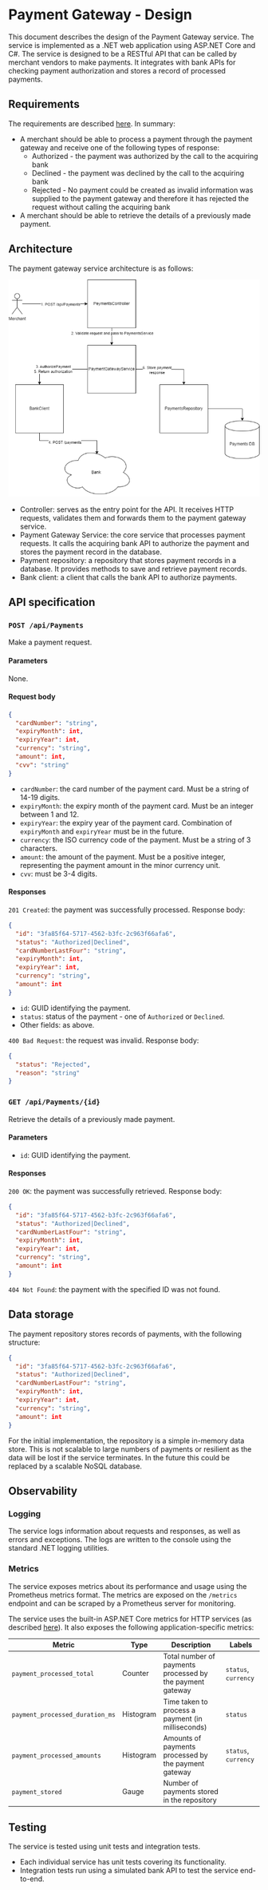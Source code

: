 # Payment Gateway - Design

This document describes the design of the Payment Gateway service. The service is implemented as a .NET web application using ASP.NET Core and C#. The service is designed to be a RESTful API that can be called by merchant vendors to make payments. It integrates with bank APIs for checking payment authorization and stores a record of processed payments.

## Requirements

The requirements are described [here](https://github.com/cko-recruitment/.github/tree/beta?tab=readme-ov-file#requirements). In summary:

* A merchant should be able to process a payment through the payment gateway and receive one of the following types of response:
  * Authorized - the payment was authorized by the call to the acquiring bank
  * Declined - the payment was declined by the call to the acquiring bank
  * Rejected - No payment could be created as invalid information was supplied to the payment gateway and therefore it has rejected the request without calling the acquiring bank
* A merchant should be able to retrieve the details of a previously made payment.

## Architecture

The payment gateway service architecture is as follows:

![Payment gateway architecture](paymentsgateway.png)

* Controller: serves as the entry point for the API. It receives HTTP requests, validates them and forwards them to the payment gateway service.
* Payment Gateway Service: the core service that processes payment requests. It calls the acquiring bank API to authorize the payment and stores the payment record in the database.
* Payment repository: a repository that stores payment records in a database. It provides methods to save and retrieve payment records.
* Bank client: a client that calls the bank API to authorize payments.

## API specification

### `POST /api/Payments`

Make a payment request.

#### Parameters

None.

#### Request body

```json
{
  "cardNumber": "string",
  "expiryMonth": int,
  "expiryYear": int,
  "currency": "string",
  "amount": int,
  "cvv": "string"
}
```

* `cardNumber`: the card number of the payment card. Must be a string of 14-19 digits.
* `expiryMonth`: the expiry month of the payment card. Must be an integer between 1 and 12.
* `expiryYear`: the expiry year of the payment card. Combination of `expiryMonth` and `expiryYear` must be in the future.
* `currency`: the ISO currency code of the payment. Must be a string of 3 characters.
* `amount`: the amount of the payment. Must be a positive integer, representing the payment amount in the minor currency unit.
* `cvv`: must be 3-4 digits.

#### Responses

`201 Created`: the payment was successfully processed. Response body:

```json
{
  "id": "3fa85f64-5717-4562-b3fc-2c963f66afa6",
  "status": "Authorized|Declined",
  "cardNumberLastFour": "string",
  "expiryMonth": int,
  "expiryYear": int,
  "currency": "string",
  "amount": int
}
```

* `id`: GUID identifying the payment.
* `status`: status of the payment - one of `Authorized` or `Declined`.
* Other fields: as above.

`400 Bad Request`: the request was invalid. Response body:

```json
{
  "status": "Rejected",
  "reason": "string"
}
```

### `GET /api/Payments/{id}`

Retrieve the details of a previously made payment.

#### Parameters

* `id`: GUID identifying the payment.

#### Responses

`200 OK`: the payment was successfully retrieved. Response body:

```json
{
  "id": "3fa85f64-5717-4562-b3fc-2c963f66afa6",
  "status": "Authorized|Declined",
  "cardNumberLastFour": "string",
  "expiryMonth": int,
  "expiryYear": int,
  "currency": "string",
  "amount": int
}
```

`404 Not Found`: the payment with the specified ID was not found.

## Data storage

The payment repository stores records of payments, with the following structure:

```json
{
  "id": "3fa85f64-5717-4562-b3fc-2c963f66afa6",
  "status": "Authorized|Declined",
  "cardNumberLastFour": "string",
  "expiryMonth": int,
  "expiryYear": int,
  "currency": "string",
  "amount": int
}
```

For the initial implementation, the repository is a simple in-memory data store. This is not scalable to large numbers of payments or resilient as the data will be lost if the service terminates. In the future this could be replaced by a scalable NoSQL database.

## Observability

### Logging

The service logs information about requests and responses, as well as errors and exceptions. The logs are written to the console using the standard .NET logging utilities.

### Metrics

The service exposes metrics about its performance and usage using the Prometheus metrics format. The metrics are exposed on the `/metrics` endpoint and can be scraped by a Prometheus server for monitoring.

The service uses the built-in ASP.NET Core metrics for HTTP services (as described [here](https://learn.microsoft.com/en-us/aspnet/core/log-mon/metrics/metrics?view=aspnetcore-8.0)). It also exposes the following application-specific metrics:

| Metric | Type | Description | Labels |
|--------|------|-------------|--------|
| `payment_processed_total` | Counter | Total number of payments processed by the payment gateway | `status`, `currency` |
| `payment_processed_duration_ms` | Histogram | Time taken to process a payment (in milliseconds) | `status` |
| `payment_processed_amounts` | Histogram | Amounts of payments processed by the payment gateway | `status`, `currency` |
| `payment_stored` | Gauge | Number of payments stored in the repository | |

## Testing

The service is tested using unit tests and integration tests.

* Each individual service has unit tests covering its functionality.
* Integration tests run using a simulated bank API to test the service end-to-end.

